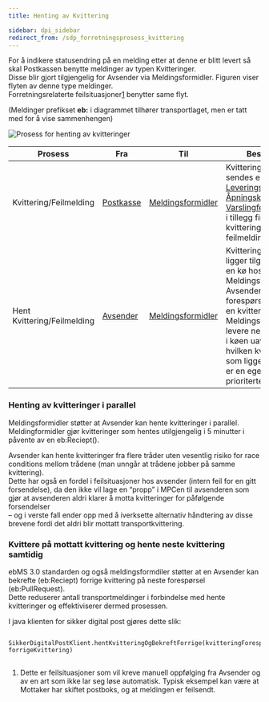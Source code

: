 ```yaml
---
title: Henting av Kvittering

sidebar: dpi_sidebar
redirect_from: /sdp_forretningsprosess_kvittering
---
```



For å indikere statusendring på en melding etter at denne er blitt
levert så skal Postkassen benytte meldinger av typen Kvitteringer.  
Disse blir gjort tilgjengelig for Avsender via Meldingsformidler.
Figuren viser flyten av denne type meldinger.  
Forretningsrelaterte feilsituasjoner[1](#link1) benytter same flyt.

(Meldinger prefikset **eb:** i diagrammet tilhører transportlaget, men
er tatt med for å vise sammenhengen)

![Prosess for henting av kvitteringer]({{site.baseurl}}/resources/begrep/sikkerDigitalPost/forretningslag/Kvittering.png)

| Prosess     | Fra      | Til     | Beskrivelse    |
| --- | --- | --- | --- |
| Kvittering/Feilmelding      | [Postkasse]({{site.baseurl}}/resources/begrep/sikkerDigitalPost/forretningslag/Aktorer) | [Meldingsformidler](https://difi.github.io/felleslosninger/{{site.baseurl}}/resources/begrep/sikkerDigitalPost/forretningslag/Aktorer) | Kvitteringene som sendes er: [Leveringskvittering](https://difi.github.io/felleslosninger/sdp_leveringskvittering.html), [Åpningskvittering](https://difi.github.io/felleslosninger/sdp_aapningskvittering.html) , [VarslingfeiletKvittering](https://difi.github.io/felleslosninger/sdp_varslingfeiletkvittering.html), i tillegg finnes det en kvittering for feilmeldinger.
| Hent Kvittering/Feilmelding | [Avsender](https://difi.github.io/felleslosninger/sdp_aktorer.html)  | [Meldingsformidler](https://difi.github.io/felleslosninger/sdp_aktorer.html) | Kvittering/Feilmelding ligger tilgjengelig på en kø hos Meldingsformidler. Avsender sender en forespørsel om å hente en kvittering. Meldingsformidler vil levere neste kvittering i køen uavhengig av hvilken kvitteringstype som ligger i køen. Det er en egen kø for prioriterte meldinger. |

### Henting av kvitteringer i parallel

Meldingsformidler støtter at Avsender kan hente kvitteringer i
parallel.  
Meldingformidler gjør kvitteringer som hentes utilgjengelig i 5 minutter
i påvente av en eb:Reciept().

Avsender kan hente kvitteringer fra flere tråder uten vesentlig risiko
for race conditions mellom trådene (man unngår at trådene jobber på
samme kvittering).  
Dette har også en fordel i feilsituasjoner hos avsender (intern feil for
en gitt forsendelse), da den ikke vil lage en “propp” i MPCen til
avsenderen som gjør at avsenderen aldri klarer å motta kvitteringer for
påfølgende forsendelser  
– og i verste fall ender opp med å iverksette alternativ håndtering av
disse brevene fordi det aldri blir mottatt transportkvittering.

### Kvittere på mottatt kvittering og hente neste kvittering samtidig

ebMS 3.0 standarden og også meldingsformdiler støtter at en Avsender kan
bekrefte (eb:Reciept) forrige kvittering på neste forespørsel
(eb:PullRequest).  
Dette reduserer antall transportmeldinger i forbindelse med hente
kvitteringer og effektiviserer dermed prosessen.

I java klienten for sikker digital post gjøres dette slik:

``` 
  SikkerDigitalPostKlient.hentKvitteringOgBekreftForrige(kvitteringForespoersel, forrigeKvittering)
```
<a name="link1"></a>
--------
1.  Dette er feilsituasjoner som vil kreve manuell oppfølging fra
    Avsender og av en art som ikke lar seg løse automatisk. Typisk
    eksempel kan være at Mottaker har skiftet postboks, og at meldingen
    er feilsendt.
